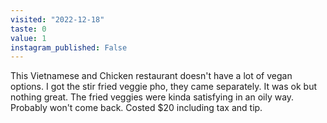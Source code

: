 ```yaml
---
visited: "2022-12-18"
taste: 0
value: 1
instagram_published: False
---
```


This Vietnamese and Chicken restaurant doesn't have a lot of vegan options. I got the stir fried veggie pho, they came separately. It was ok but nothing great. The fried veggies were kinda satisfying in an oily way. Probably won't come back. Costed $20 including tax and tip.

